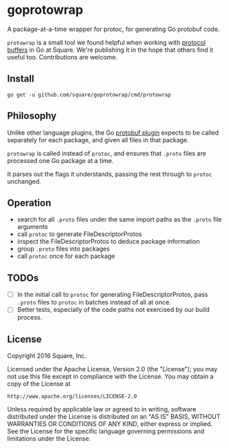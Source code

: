 # goprotowrap

A package-at-a-time wrapper for protoc, for generating Go protobuf
code.

`protowrap` is a small tool we found helpful when working with
[protocol buffers](https://developers.google.com/protocol-buffers/) in
Go at Square. We're publishing it in the hope that others find it
useful too. Contributions are welcome.

## Install

```shell
go get -u github.com/square/goprotowrap/cmd/protowrap
```

## Philosophy

Unlike other language plugins, the Go
[protobuf plugin](https://github.com/golang/protobuf) expects to be
called separately for each package, and given all files in that
package.

`protowrap` is called instead of `protoc`, and ensures that `.proto`
files are processed one Go package at a time.

It parses out the flags it understands, passing the rest through to
`protoc` unchanged.

## Operation

- search for all `.proto` files under the same import paths as the
  `.proto` file arguments
- call `protoc` to generate FileDescriptorProtos
- inspect the FileDescriptorProtos to deduce package information
- group `.proto` files into packages
- call `protoc` once for each package

## TODOs

- [ ] In the initial call to `protoc` for generating
      FileDescriptorProtos, pass `.proto` files to `protoc` in batches
      instead of all at once.
- [ ] Better tests, especially of the code paths not exercised by our
      build process.

## License

Copyright 2016 Square, Inc.

Licensed under the Apache License, Version 2.0 (the "License"); you
may not use this file except in compliance with the License. You may
obtain a copy of the License at

    http://www.apache.org/licenses/LICENSE-2.0

Unless required by applicable law or agreed to in writing, software
distributed under the License is distributed on an "AS IS" BASIS,
WITHOUT WARRANTIES OR CONDITIONS OF ANY KIND, either express or
implied. See the License for the specific language governing
permissions and limitations under the License.


